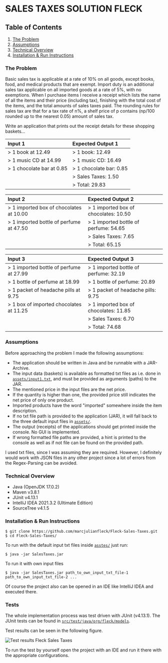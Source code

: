 # SALES TAXES SOLUTION FLECK

## Table of Contents
1. [The Problem](#the-problem)
2. [Assumptions](#assumptions)
3. [Technical Overview](#technical-overview)
4. [Installation & Run Instructions](#installation--run-instructions)

### The Problem
Basic sales tax is applicable at a rate of 10% on all goods, except books, food, and medical products that are exempt. Import duty is an additional sales tax
applicable on all imported goods at a rate of 5%, with no exemptions. When I purchase items I receive a receipt which lists the name of all the items and their price (including tax), finishing with the total cost of the items,
and the total amounts of sales taxes paid. The rounding rules for sales tax are that for a tax rate of n%, a shelf price of p contains (np/100 rounded up to the nearest 0.05) amount of sales tax.

Write an application that prints out the receipt details for these shopping baskets...

| Input 1                   | Expected Output 1        |
|:--------------------------|:-------------------------|
| > 1 book at 12.49         | > 1 book: 12.49          |
| > 1 music CD at 14.99     | > 1 music CD: 16.49      |
| > 1 chocolate bar at 0.85 | > 1 chocolate bar: 0.85  |
|                           | > Sales Taxes: 1.50      |
|                           | > Total: 29.83           |

| Input 2                                 | Expected Output 2                      |
|:----------------------------------------|:---------------------------------------|
| > 1 imported box of chocolates at 10.00 | > 1 imported box of chocolates: 10.50  |
| > 1 imported bottle of perfume at 47.50 | > 1 imported bottle of perfume: 54.65  |
|                                         | > Sales Taxes: 7.65                    |
|                                         | > Total: 65.15                         |

| Input 3                                 | Expected Output 3                      |
|:----------------------------------------|:---------------------------------------|
| > 1 imported bottle of perfume at 27.99 | > 1 imported bottle of perfume: 32.19  |
| > 1 bottle of perfume at 18.99          | > 1 bottle of perfume: 20.89           |
| > 1 packet of headache pills at 9.75    | > 1 packet of headache pills: 9.75     |
| > 1 box of imported chocolates at 11.25 | > 1 imported box of chocolates: 11.85  |
|                                         | > Sales Taxes: 6.70                    |
|                                         | > Total: 74.68                         |

### Assumptions
Before approaching the problem I made the following assumptions:
* The application should be written in Java and be runnable with a JAR-Archive.
* The input data (baskets) is available as formatted txt files as i.e. done in [`assets/input1.txt`](https://github.com/marcjulianfleck/Fleck-Sales-Taxes/blob/master/assets/input1.txt), and must be provided as arguments (paths) to the JAR.
* The mentioned price in the input files are the net price.
* If the quantity is higher than one, the provided price still indicates the net price of only one product.
* Imported products have the word "imported" somewhere inside the item description.
* If no  txt file path is provided to the application (JAR), it will fall back to the three default input files in [`assets/`](https://github.com/marcjulianfleck/Fleck-Sales-Taxes/tree/master/assets).
* The output (receipts) of the applications should get printed inside the console. No GUI is implemented.
* If wrong formatted file paths are provided, a hint is printed to the console as well as if not file can be found on the provided path.

I used txt files, since I was assuming they are required. 
However, I definitely would work with JSON files in any other project since a lot of errors from the Regex-Parsing can be avoided.

### Technical Overview
* Java (OpenJDK 17.0.2)
* Maven v3.8.1
* JUnit v4.13.1
* IntelliJ IDEA 2021.3.2 (Ultimate Edition)
* SourceTree v4.1.5

### Installation & Run Instructions
```
$ git clone https://github.com/marcjulianfleck/Fleck-Sales-Taxes.git
$ cd Fleck-Sales-Taxes/
```
To run with the default input txt files inside [`asstes/`](https://github.com/marcjulianfleck/Fleck-Sales-Taxes/tree/master/assets) just run:
```
$ java -jar SalesTaxes.jar
```
To run it with own input files
```
$ java -jar SalesTaxes.jar path_to_own_input_txt_file-1 path_to_own_input_txt_file-2 ...
```

Of course the project also can be opened in an IDE like IntelliJ IDEA and executed there.

### Tests
The whole implementation process was test driven with JUnit (v4.13.1).
The JUnit tests can be found in [`src/test/java/org/fleck/models`](https://github.com/marcjulianfleck/Fleck-Sales-Taxes/tree/master/src/test/java/org/fleck/models).

Test results can be seen in the following figure.

![Test results Fleck Sales Taxes](https://github.com/marcjulianfleck/Fleck-Sales-Taxes/tree/master/testResults.png)


To run the test by yourself open the project with an IDE and run it there with the appropriate configurations. 